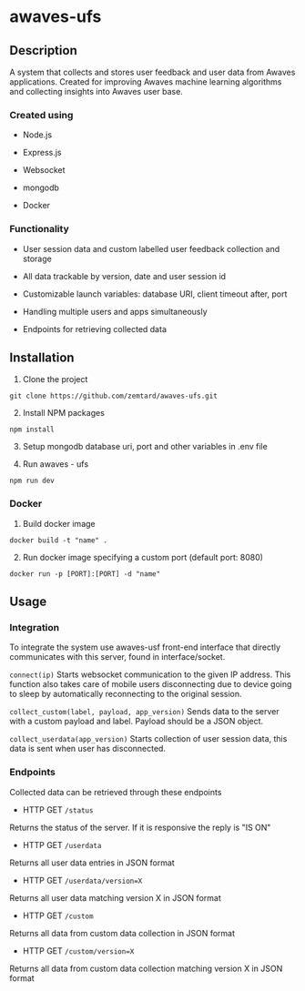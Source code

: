 # awaves-ufs

  

## Description

  

A system that collects and stores user feedback and user data from Awaves applications. Created for improving Awaves machine learning algorithms and collecting insights into Awaves user base.

  

### Created using

  

- Node.js

- Express.js

- Websocket

- mongodb

- Docker

  

### Functionality

  

- User session data and custom labelled user feedback collection and storage

- All data trackable by version, date and user session id

- Customizable launch variables: database URI, client timeout after, port

- Handling multiple users and apps simultaneously

- Endpoints for retrieving collected data

  

## Installation

  

1. Clone the project

`git clone https://github.com/zemtard/awaves-ufs.git`

2. Install NPM packages

`npm install`

3. Setup mongodb database uri, port and other variables in .env file

4. Run awaves - ufs

`npm run dev`

  

### Docker

  

1. Build docker image

`docker build -t "name" .`

2. Run docker image specifying a custom port (default port: 8080)

`docker run -p [PORT]:[PORT] -d "name"`

  

## Usage

  

### Integration

  

To integrate the system use awaves-usf front-end interface that directly communicates with this server, found in interface/socket.


`connect(ip)`
Starts websocket communication to the given IP address. This function also takes care of mobile users disconnecting due to device going to sleep by automatically reconnecting to the original session.

`collect_custom(label, payload, app_version)`
Sends data to the server with a custom payload and label. Payload should be a JSON object.

 `collect_userdata(app_version)`
 Starts collection of user session data, this data is sent when user has disconnected.

  

### Endpoints

  

Collected data can be retrieved through these endpoints

- HTTP GET `/status`

Returns the status of the server. If it is responsive the reply is "IS ON"

- HTTP GET `/userdata`

Returns all user data entries in JSON format

- HTTP GET `/userdata/version=X`

Returns all user data matching version X in JSON format

- HTTP GET `/custom`

Returns all data from custom data collection in JSON format

- HTTP GET `/custom/version=X`

Returns all data from custom data collection matching version X in JSON format